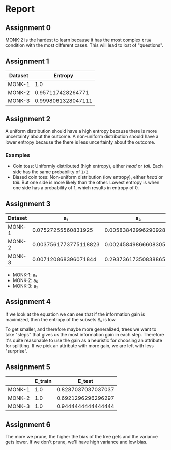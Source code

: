 # Report

## Assignment 0
MONK-2 is the hardest to learn because it has the most complex `true` condition with the most different cases. This will lead to lost of "questions".

## Assignment 1
|Dataset|Entropy           |
|-------|------------------|
|MONK-1 |1.0               |
|MONK-2 |0.957117428264771 |
|MONK-3 |0.9998061328047111|

## Assignment 2
A uniform distribution should have a high entropy because there is more uncertainty about the outcome.
A non-uniform distribution should have a lower entropy because the there is less uncertainty about the outcome.

### Examples
- Coin toss: Uniformly distributed (high entropy), either *head* or *tail*. Each side has the same probability of `1/2`.
- Biased coin toss: Non-uniform distribution (low entropy), either *head* or *tail*. But one side is more likely than the other. Lowest entropy is when one side has a probability of 1, which results in entropy of 0.

## Assignment 3
|Dataset|a₁           |a₂           |a₃           |a₄           |a₅           |a₆           |
|-------|-------------|-------------|-------------|-------------|-------------|-------------|
|MONK-1 | 0.07527255560831925| 0.005838429962909286| 0.00470756661729721| 0.02631169650768228| 0.28703074971578435| 0.0007578557158638421|
|MONK-2 | 0.0037561773775118823| 0.0024584986660830532| 0.0010561477158920196| 0.015664247292643818| 0.01727717693791797| 0.006247622236881467|
|MONK-3 | 0.007120868396071844| 0.29373617350838865| 0.0008311140445336207| 0.002891817288654397| 0.25591172461972755| 0.007077026074097326|

- MONK-1: a₅
- MONK-2: a₅
- MONK-3: a₂

## Assignment 4
If we look at the equation we can see that if the information gain is maximized, then the entropy of the subsets Sₖ is low.

To get smaller, and therefore maybe more generalized, trees we want to take "steps" that gives us the most information gain in each step. Therefore it's quite reasonable to use the gain as a heuristic for choosing an attribute for splitting. If we pick an attribute with more gain, we are left with less "surprise".

## Assignment 5
|       |E\_train     | E\_test           |
|-------|-------------|-------------------|
|MONK-1 |1.0          | 0.8287037037037037|
|MONK-2 |1.0          | 0.6921296296296297|
|MONK-3 |1.0          | 0.9444444444444444|

## Assignment 6
The more we prune, the higher the bias of the tree gets and the variance gets lower.
If we don't prune, we'll have high variance and low bias.




















